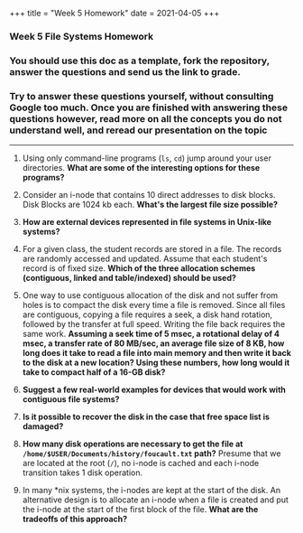 +++
title = "Week 5 Homework"
date = 2021-04-05
+++
### Week 5 File Systems Homework

### You should use this doc as a template, fork the repository, answer the questions and send us the link to grade.

### Try to answer these questions yourself, without consulting Google too much. Once you are finished with answering these questions however, read more on all the concepts you do not understand well, and reread our presentation on the topic

---

1. Using only command-line programs (`ls`, `cd`) jump around your user directories. **What are some of the interesting options for these programs?**

1. Consider an i-node that contains 10 direct addresses to disk blocks. Disk Blocks are 1024 kb each. **What's the largest file size possible?**

1. **How are external devices represented in file systems in Unix-like systems?**

1. For a given class, the student records are stored in a file. The records are randomly accessed and updated. Assume that each student's record is of fixed size. **Which of the three allocation schemes (contiguous, linked and table/indexed) should be used?**

1. One way to use contiguous allocation of the disk and not suffer from holes is to compact the disk every time a file is removed. Since all files are contiguous, copying a file requires a seek, a disk hand rotation, followed by the transfer at full speed. Writing the file back requires the same work. **Assuming a seek time of 5 msec, a rotational delay of 4 msec, a transfer rate of 80 MB/sec, an average file size of 8 KB, how long does it take to read a file into main memory and then write it back to the disk at a new location? Using these numbers, how long would it take to compact half of a 16-GB disk?**

1. **Suggest a few real-world examples for devices that would work with contiguous file systems?**

1. **Is it possible to recover the disk in the case that free space list is damaged?**

1. **How many disk operations are necessary to get the file at `/home/$USER/Documents/history/foucault.txt` path?** Presume that we are located at the root (`/`), no i-node is cached and each i-node transition takes 1 disk operation.

1. In many \*nix systems, the i-nodes are kept at the start of the disk. An alternative design is to allocate an i-node when a file is created and put the i-node at the start of the first block of the file. **What are the tradeoffs of this approach?**
